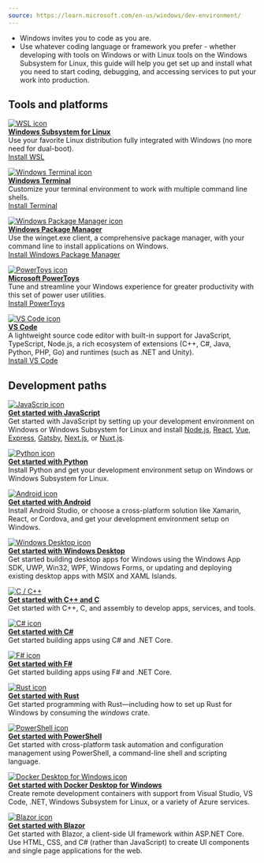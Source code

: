 ```yaml
---
source: https://learn.microsoft.com/en-us/windows/dev-environment/
---
```

- Windows invites you to code as you are. 
- Use whatever coding language or framework you prefer - whether developing with tools on Windows or with Linux tools on the Windows Subsystem for Linux, this guide will help you get set up and install what you need to start coding, debugging, and accessing services to put your work into production.

## Tools and platforms

[![WSL icon](https://learn.microsoft.com/en-us/windows/images/windows-linux-dev-env.png)](https://learn.microsoft.com/en-us/windows/wsl/)  
**[Windows Subsystem for Linux](https://learn.microsoft.com/en-us/windows/wsl/)**  
Use your favorite Linux distribution fully integrated with Windows (no more need for dual-boot).  
[Install WSL](https://learn.microsoft.com/en-us/windows/wsl/install-win10)

[![Windows Terminal icon](https://learn.microsoft.com/en-us/windows/images/terminal.png)](https://learn.microsoft.com/en-us/windows/terminal/)  
**[Windows Terminal](https://learn.microsoft.com/en-us/windows/terminal/)**  
Customize your terminal environment to work with multiple command line shells.  
[Install Terminal](https://www.microsoft.com/p/windows-terminal/9n0dx20hk701?rtc=1&activetab=pivot:overviewtab)

[![Windows Package Manager icon](https://learn.microsoft.com/en-us/windows/images/winget.png)](https://learn.microsoft.com/en-us/windows/package-manager/)  
**[Windows Package Manager](https://learn.microsoft.com/en-us/windows/package-manager/)**  
Use the winget.exe client, a comprehensive package manager, with your command line to install applications on Windows.  
[Install Windows Package Manager](https://learn.microsoft.com/en-us/windows/package-manager/winget/#install-winget)

[![PowerToys icon](https://learn.microsoft.com/en-us/windows/images/powertoys.png)](https://learn.microsoft.com/en-us/windows/powertoys/)  
**[Microsoft PowerToys](https://learn.microsoft.com/en-us/windows/powertoys/)**  
Tune and streamline your Windows experience for greater productivity with this set of power user utilities.  
[Install PowerToys](https://learn.microsoft.com/en-us/windows/powertoys/install)

[![VS Code icon](https://learn.microsoft.com/en-us/windows/images/vscode.png)](https://code.visualstudio.com/docs)  
**[VS Code](https://code.visualstudio.com/docs)**  
A lightweight source code editor with built-in support for JavaScript, TypeScript, Node.js, a rich ecosystem of extensions (C++, C#, Java, Python, PHP, Go) and runtimes (such as .NET and Unity).  
[Install VS Code](https://code.visualstudio.com/download)

## Development paths

[![JavaScrip icon](https://learn.microsoft.com/en-us/windows/images/javascript-logo.png)](https://learn.microsoft.com/en-us/windows/dev-environment/javascript/)  
**[Get started with JavaScript](https://learn.microsoft.com/en-us/windows/dev-environment/javascript/)**  
Get started with JavaScript by setting up your development environment on Windows or Windows Subsystem for Linux and install [Node.js](https://learn.microsoft.com/en-us/windows/dev-environment/javascript/nodejs-overview), [React](https://learn.microsoft.com/en-us/windows/dev-environment/javascript/react-overview), [Vue](https://learn.microsoft.com/en-us/windows/dev-environment/javascript/vue-overview), [Express](https://learn.microsoft.com/en-us/windows/dev-environment/javascript/nodejs-beginners-tutorial), [Gatsby](https://learn.microsoft.com/en-us/windows/dev-environment/javascript/gatsby-on-wsl), [Next.js](https://learn.microsoft.com/en-us/windows/dev-environment/javascript/nextjs-on-wsl), or [Nuxt.js](https://learn.microsoft.com/en-us/windows/dev-environment/javascript/nuxtjs-on-wsl).

[![Python icon](https://learn.microsoft.com/en-us/windows/images/python-logo.png)](https://learn.microsoft.com/en-us/windows/python/)  
**[Get started with Python](https://learn.microsoft.com/en-us/windows/python/)**  
Install Python and get your development environment setup on Windows or Windows Subsystem for Linux.

[![Android icon](https://learn.microsoft.com/en-us/windows/images/android-logo.png)](https://learn.microsoft.com/en-us/windows/android)  
**[Get started with Android](https://learn.microsoft.com/en-us/windows/android)**  
Install Android Studio, or choose a cross-platform solution like Xamarin, React, or Cordova, and get your development environment setup on Windows.

[![Windows Desktop icon](https://learn.microsoft.com/en-us/windows/images/windows-logo.png)](https://learn.microsoft.com/en-us/windows/apps/)  
**[Get started with Windows Desktop](https://learn.microsoft.com/en-us/windows/apps/)**  
Get started building desktop apps for Windows using the Windows App SDK, UWP, Win32, WPF, Windows Forms, or updating and deploying existing desktop apps with MSIX and XAML Islands.

[![C / C++](https://learn.microsoft.com/en-us/windows/images/c-logo.png)](https://learn.microsoft.com/en-us/cpp/)  
**[Get started with C++ and C](https://learn.microsoft.com/en-us/cpp/)**  
Get started with C++, C, and assembly to develop apps, services, and tools.

[![C# icon](https://learn.microsoft.com/en-us/windows/images/csharp-logo.png)](https://learn.microsoft.com/en-us/dotnet/csharp/)  
**[Get started with C#](https://learn.microsoft.com/en-us/dotnet/csharp/)**  
Get started building apps using C# and .NET Core.

[![F# icon](https://learn.microsoft.com/en-us/windows/images/fsharp-logo.png)](https://learn.microsoft.com/en-us/dotnet/fsharp/)  
**[Get started with F#](https://learn.microsoft.com/en-us/dotnet/fsharp/)**  
Get started building apps using F# and .NET Core.

[![Rust icon](https://learn.microsoft.com/en-us/windows/images/rust-icon.png)](https://learn.microsoft.com/en-us/windows/dev-environment/rust/)  
**[Get started with Rust](https://learn.microsoft.com/en-us/windows/dev-environment/rust/)**  
Get started programming with Rust—including how to set up Rust for Windows by consuming the _windows_ crate.

[![PowerShell icon](https://learn.microsoft.com/en-us/windows/images/powershell.png)](https://learn.microsoft.com/en-us/powershell/)  
**[Get started with PowerShell](https://learn.microsoft.com/en-us/powershell/)**  
Get started with cross-platform task automation and configuration management using PowerShell, a command-line shell and scripting language.

[![Docker Desktop for Windows icon](https://learn.microsoft.com/en-us/windows/images/docker-logo.png)](https://learn.microsoft.com/en-us/windows/dev-environment/docker/overview)  
**[Get started with Docker Desktop for Windows](https://learn.microsoft.com/en-us/windows/dev-environment/docker/overview)**  
Create remote development containers with support from Visual Studio, VS Code, .NET, Windows Subsystem for Linux, or a variety of Azure services.

[![Blazor icon](https://learn.microsoft.com/en-us/windows/images/blazor-icon.png)](https://dotnet.microsoft.com/apps/aspnet/web-apps/blazor)  
**[Get started with Blazor](https://dotnet.microsoft.com/apps/aspnet/web-apps/blazor)**  
Get started with Blazor, a client-side UI framework within ASP.NET Core. Use HTML, CSS, and C# (rather than JavaScript) to create UI components and single page applications for the web.